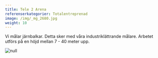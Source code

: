 ```yaml
---
title: Tele 2 Arena
referenserkategorier: Totalentreprenad
image: /img/_mg_2680.jpg
weight: 10
---
```

Vi målar järnbalkar. Detta sker med våra industriklättrande målare. Arbetet utförs på en höjd mellan 7 - 40 meter upp.

![null](/img/342342.jpg)
